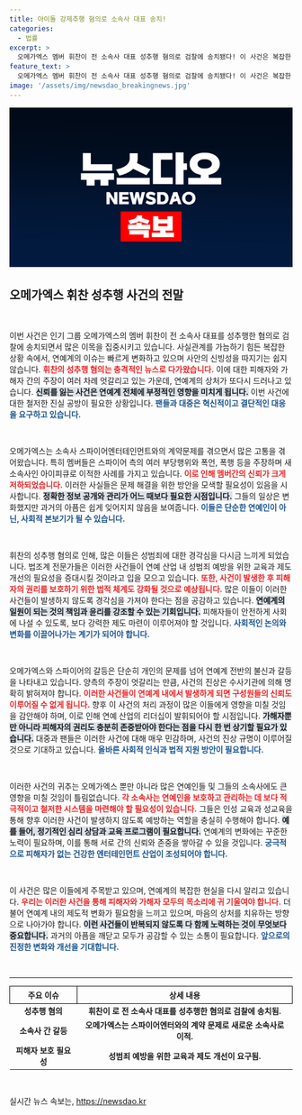 ```yaml
---
title: 아이돌 강제추행 혐의로 소속사 대표 송치!
categories:
  - 법률
excerpt: >
  오메가엑스 멤버 휘찬이 전 소속사 대표 성추행 혐의로 검찰에 송치됐다! 이 사건은 복잡한 서로의 고소전으로 얽히며 진실 공방이 치열해지고 있다. 이들의 갈등, 과연 어떻게 이어질까?
feature_text: >
  오메가엑스 멤버 휘찬이 전 소속사 대표 성추행 혐의로 검찰에 송치됐다! 이 사건은 복잡한 서로의 고소전으로 얽히며 진실 공방이 치열해지고 있다. 이들의 갈등, 과연 어떻게 이어질까?
image: '/assets/img/newsdao_breakingnews.jpg'
---
```


<p><img src="/assets/img/newsdao_breakingnews.jpg" alt="firstkoreanews 속보" /></p>

<h2 data-ke-size="size26">오메가엑스 휘찬 성추행 사건의 전말</h2>

<p data-ke-size="size16">&nbsp;</p>

<p>이번 사건은 인기 그룹 오메가엑스의 멤버 휘찬이 전 소속사 대표를 성추행한 혐의로 검찰에 송치되면서 많은 이목을 집중시키고 있습니다. 사실관계를 가늠하기 힘든 복잡한 상황 속에서, 연예계의 이슈는 빠르게 변화하고 있으며 사안의 신빙성을 따지기는 쉽지 않습니다. <b><span style="color: #ee2323;">휘찬의 성추행 혐의는 충격적인 뉴스로 다가왔습니다.</span></b> 이에 대한 피해자와 가해자 간의 주장이 여러 차례 엇갈리고 있는 가운데, 연예계의 상처가 또다시 드러나고 있습니다. <b><span style="background-color: #21538527;">신뢰를 잃는 사건은 연예계 전체에 부정적인 영향을 미치게 됩니다.</span></b> 이번 사건에 대한 철저한 진실 공방이 필요한 상황입니다. <b><span style="color: #1a5490;">팬들과 대중은 혁신적이고 결단적인 대응을 요구하고 있습니다.</span></b></p>

<p data-ke-size="size16">&nbsp;</p>

<p>오메가엑스는 소속사 스파이어엔터테인먼트와의 계약문제를 겪으면서 많은 고통을 겪어왔습니다. 특히 멤버들은 스파이어 측의 여러 부당행위와 폭언, 폭행 등을 주장하며 새 소속사인 아이피큐로 이적한 사례를 가지고 있습니다. <b><span style="color: #ee2323;">이로 인해 멤버간의 신뢰가 크게 저하되었습니다.</span></b> 이러한 사실들은 문제 해결을 위한 방안을 모색할 필요성이 있음을 시사합니다. <b><span style="background-color: #21538527;">정확한 정보 공개와 관리가 어느 때보다 필요한 시점입니다.</span></b> 그들의 일상은 변화했지만 과거의 아픔은 쉽게 잊어지지 않음을 보여줍니다. <b><span style="color: #1a5490;">이들은 단순한 연예인이 아닌, 사회적 본보기가 될 수 있습니다.</span></b></p>

<p data-ke-size="size16">&nbsp;</p>

<p>휘찬의 성추행 혐의로 인해, 많은 이들은 성범죄에 대한 경각심을 다시금 느끼게 되었습니다. 법조계 전문가들은 이러한 사건들이 연예 산업 내 성범죄 예방을 위한 교육과 제도 개선의 필요성을 증대시킬 것이라고 입을 모으고 있습니다. <b><span style="color: #ee2323;">또한, 사건이 발생한 후 피해자의 권리를 보호하기 위한 법적 체계도 강화될 것으로 예상됩니다.</span></b> 많은 이들이 이러한 사건들이 발생하지 않도록 경각심을 가져야 한다는 점을 공감하고 있습니다. <b><span style="background-color: #21538527;">연예계의 일원이 되는 것의 책임과 윤리를 강조할 수 있는 기회입니다.</span></b> 피해자들이 안전하게 사회에 나설 수 있도록, 보다 강력한 제도 마련이 이루어져야 할 것입니다. <b><span style="color: #1a5490;">사회적인 논의와 변화를 이끌어나가는 계기가 되어야 합니다.</span></b></p>

<p data-ke-size="size16">&nbsp;</p>

<p>오메가엑스와 스파이어의 갈등은 단순히 개인의 문제를 넘어 연예계 전반의 불신과 갈등을 나타내고 있습니다. 양측의 주장이 엇갈리는 만큼, 사건의 진상은 수사기관에 의해 명확히 밝혀져야 합니다. <b><span style="color: #ee2323;">이러한 사건들이 연예계 내에서 발생하게 되면 구성원들의 신뢰도 이루어질 수 없게 됩니다.</span></b> 향후 이 사건의 처리 과정이 많은 이들에게 영향을 미칠 것임을 감안해야 하며, 이로 인해 연예 산업의 리더십이 발휘되어야 할 시점입니다. <b><span style="background-color: #21538527;">가해자뿐만 아니라 피해자의 권리도 충분히 존중받아야 한다는 점을 다시 한 번 상기할 필요가 있습니다.</span></b> 대중과 팬들은 이러한 사건에 대해 매우 민감하며, 사건의 진상 규명이 이루어질 것으로 기대하고 있습니다. <b><span style="color: #1a5490;">올바른 사회적 인식과 법적 지원 방안이 필요합니다.</span></b></p>

<p data-ke-size="size16">&nbsp;</p>

<p>이러한 사건의 귀추는 오메가엑스 뿐만 아니라 많은 연예인들 및 그들의 소속사에도 큰 영향을 미칠 것임이 틀림없습니다. <b><span style="color: #ee2323;">각 소속사는 연예인을 보호하고 관리하는 데 보다 적극적이고 철저한 시스템을 마련해야 할 필요성이 있습니다.</span></b> 그들은 인성 교육과 성교육을 통해 향후 이러한 사건이 발생하지 않도록 예방하는 역할을 충실히 수행해야 합니다. <b><span style="background-color: #21538527;">예를 들어, 정기적인 심리 상담과 교육 프로그램이 필요합니다.</span></b> 연예계의 변화에는 꾸준한 노력이 필요하며, 이를 통해 서로 간의 신뢰와 존중을 쌓아갈 수 있을 것입니다. <b><span style="color: #1a5490;">궁극적으로 피해자가 없는 건강한 엔터테인먼트 산업이 조성되어야 합니다.</span></b></p>

<p data-ke-size="size16">&nbsp;</p>

<p>이 사건은 많은 이들에게 주목받고 있으며, 연예계의 복잡한 현실을 다시 알리고 있습니다. <b><span style="color: #ee2323;">우리는 이러한 사건을 통해 피해자와 가해자 모두의 목소리에 귀 기울여야 합니다.</span></b> 더불어 연예계 내의 제도적 변화가 필요함을 느끼고 있으며, 마음의 상처를 치유하는 방향으로 나아가야 합니다. <b><span style="background-color: #21538527;">이런 사건들이 반복되지 않도록 다 함께 노력하는 것이 무엇보다 중요합니다.</span></b> 과거의 아픔을 깨닫고 모두가 공감할 수 있는 소통이 필요합니다. <b><span style="color: #1a5490;">앞으로의 진정한 변화와 개선을 기대합니다.</span></b></p>

<p data-ke-size="size16">&nbsp;</p>

<hr>

<table style="width:100%; border-collapse:collapse;">
  <tr>
    <th style="border: 1px solid black; text-align: center; padding: 5px;"><b>주요 이슈</b></th>
    <th style="border: 1px solid black; text-align: center; padding: 5px;"><b>상세 내용</b></th>
  </tr>
  <tr>
    <td style="text-align: center; height: 17px;"><b>성추행 혐의</b></td>
    <td style="text-align: center; height: 17px;"><b>휘찬이 로 전 소속사 대표를 성추행한 혐의로 검찰에 송치됨.</b></td>
  </tr>
  <tr>
    <td style="text-align: center; height: 17px;"><b>소속사 간 갈등</b></td>
    <td style="text-align: center; height: 17px;"><b>오메가엑스는 스파이어엔터와의 계약 문제로 새로운 소속사로 이적.</b></td>
  </tr>
  <tr>
    <td style="text-align: center; height: 17px;"><b>피해자 보호 필요성</b></td>
    <td style="text-align: center; height: 17px;"><b>성범죄 예방을 위한 교육과 제도 개선이 요구됨.</b></td>
  </tr>
</table>

<p data-ke-size="size16">&nbsp;</p>
실시간 뉴스 속보는, <a href="https://newsdao.kr" rel="dofollow">https://newsdao.kr</a>


